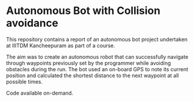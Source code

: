 # Autonomous Bot with Collision avoidance

This repository contains a report of an autonomous bot project undertaken at IIITDM Kancheepuram as part of a course. 

The aim was to create an autonomous robot that can successfully navigate through waypoints previously set by the programmer while avoiding obstacles during the run. The bot used an on-board GPS to note its current position and calculated the shortest distance to the next waypoint at all possible times. 

Code available on-demand.
